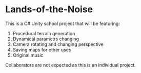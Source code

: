 # Lands-of-the-Noise

This is a C# Unity school project that will be featuring:
1) Procedural terrain generation
2) Dynamical parametrs changing
3) Camera rotating and changing perspective
4) Saving maps for other uses
5) Original music

Collaborators are not expected as this is an individual project.
